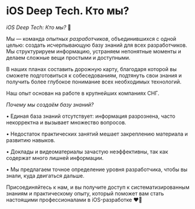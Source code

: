 # iOS Deep Tech. Кто мы?

*iOS Deep Tech: Кто мы?* 🚀

Мы — команда *опытных разработчиков*, объединившихся с одной целью: создать исчерпывающую базу знаний для всех разработчиков. Мы структурируем информацию, устраняем непонятные моменты и делаем сложные вещи простыми и доступными.

В наших планах составить дорожную карту, благодаря которой вы сможете подготовиться к собеседованиям, подтянуть свои знания и получить более глубокое понимание всех необходимых технологий.

Наш опыт основан на работе в крупнейших компаниях СНГ.

*Почему мы создаём базу знаний?*

• Единая база знаний отсутствует: информация разрознена, часто некорректна и вызывает множество вопросов.

• Недостаток практических занятий мешает закреплению материала и развитию навыков.

• Доклады и видеоматериалы зачастую неэффективны, так как содержат много лишней информации.

• Мы предлагаем точное определение уровня разработчика, чтобы вы знали, куда двигаться дальше.

Присоединяйтесь к нам, и вы получите доступ к систематизированным знаниям и практическому опыту, который поможет вам стать настоящими профессионалами в iOS-разработке ❤️‍🔥